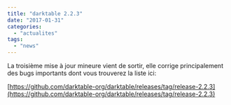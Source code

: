 ```yaml
---
title: "darktable 2.2.3"
date: "2017-01-31"
categories: 
  - "actualites"
tags: 
  - "news"
---
```


La troisième mise à jour mineure vient de sortir, elle corrige principalement des bugs importants dont vous trouverez la liste ici:

[https://github.com/darktable-org/darktable/releases/tag/release-2.2.3](https://github.com/darktable-org/darktable/releases/tag/release-2.2.3)
